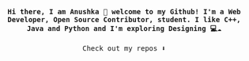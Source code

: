 <h4 align="center"><samp> Hi there, I am Anushka 👋 welcome to my Github! I'm a Web Developer, Open Source Contributor, student. I like C++, Java and Python and I'm exploring Designing 💻☁️ </samp></h4>




<p align="center"><samp>
Check out my repos ⬇️  
  </samp>
</p>



